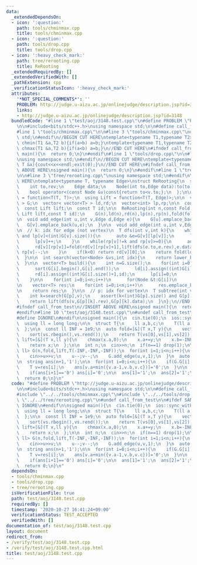 ```yaml
---
data:
  _extendedDependsOn:
  - icon: ':question:'
    path: tools/chminmax.cpp
    title: tools/chminmax.cpp
  - icon: ':question:'
    path: tools/drop.cpp
    title: tools/drop.cpp
  - icon: ':heavy_check_mark:'
    path: tree/rerooting.cpp
    title: ReRooting
  _extendedRequiredBy: []
  _extendedVerifiedWith: []
  _pathExtension: cpp
  _verificationStatusIcon: ':heavy_check_mark:'
  attributes:
    '*NOT_SPECIAL_COMMENTS*': ''
    PROBLEM: http://judge.u-aizu.ac.jp/onlinejudge/description.jsp?id=3148
    links:
    - http://judge.u-aizu.ac.jp/onlinejudge/description.jsp?id=3148
  bundledCode: "#line 1 \"test/aoj/3148.test.cpp\"\n#define PROBLEM \"http://judge.u-aizu.ac.jp/onlinejudge/description.jsp?id=3148\"\
    \n\n#include<bits/stdc++.h>\nusing namespace std;\n\n#define call_from_test\n\
    #line 1 \"tools/chminmax.cpp\"\n\n#line 3 \"tools/chminmax.cpp\"\nusing namespace\
    \ std;\n#endif\n//BEGIN CUT HERE\ntemplate<typename T1,typename T2> inline void\
    \ chmin(T1 &a,T2 b){if(a>b) a=b;}\ntemplate<typename T1,typename T2> inline void\
    \ chmax(T1 &a,T2 b){if(a<b) a=b;}\n//END CUT HERE\n#ifndef call_from_test\nsigned\
    \ main(){\n  return 0;\n}\n#endif\n#line 1 \"tools/drop.cpp\"\n\n#line 3 \"tools/drop.cpp\"\
    \nusing namespace std;\n#endif\n//BEGIN CUT HERE\ntemplate<typename T> void drop(const\
    \ T &x){cout<<x<<endl;exit(0);}\n//END CUT HERE\n#ifndef call_from_test\n//INSERT\
    \ ABOVE HERE\nsigned main(){\n  return 0;\n}\n#endif\n#line 1 \"tree/rerooting.cpp\"\
    \n\n#line 3 \"tree/rerooting.cpp\"\nusing namespace std;\n#endif\n\n//BEGIN CUT\
    \ HERE\ntemplate<typename T, typename Edge>\nstruct ReRooting{\n  struct Node{\n\
    \    int to,rev;\n    Edge data;\n    Node(int to,Edge data):to(to),data(data){}\n\
    \    bool operator<(const Node &v)const{return to<v.to;};\n  };\n\n  using Fold\
    \ = function<T(T, T)>;\n  using Lift = function<T(T, Edge)>;\n\n  vector< vector<Node>\
    \ > G;\n  vector< vector<T> > ld,rd;\n  vector<int> lp,rp;\n\n  const Fold fold;\n\
    \  const Lift lift;\n  const T id;\n\n  ReRooting(int n,const Fold fold,const\
    \ Lift lift,const T id):\n    G(n),ld(n),rd(n),lp(n),rp(n),fold(fold),lift(lift),id(id){}\n\
    \n  void add_edge(int u,int v,Edge d,Edge e){\n    G[u].emplace_back(v,d);\n \
    \   G[v].emplace_back(u,e);\n  }\n\n  void add_edge(int u,int v,Edge d){add_edge(u,v,d,d);}\n\
    \n  // k: idx for edge (not vertex)\n  T dfs(int v,int k){\n    while(lp[v]!=k\
    \ and lp[v]<(int)G[v].size()){\n      auto &e=G[v][lp[v]];\n      ld[v][lp[v]+1]=fold(ld[v][lp[v]],lift(dfs(e.to,e.rev),e.data));\n\
    \      lp[v]++;\n    }\n    while(rp[v]!=k and rp[v]>=0){\n      auto &e=G[v][rp[v]];\n\
    \      rd[v][rp[v]]=fold(rd[v][rp[v]+1],lift(dfs(e.to,e.rev),e.data));\n     \
    \ rp[v]--;\n    }\n    if(k<0) return rd[v][0];\n    return fold(ld[v][k],rd[v][k+1]);\n\
    \  }\n\n  int search(vector<Node> &vs,int idx){\n    return lower_bound(vs.begin(),vs.end(),Node(idx,vs[0].data))-vs.begin();\n\
    \  }\n\n  vector<T> build(){\n    int n=G.size();\n    for(int i=0;i<n;i++){\n\
    \      sort(G[i].begin(),G[i].end());\n      ld[i].assign((int)G[i].size()+1,id);\n\
    \      rd[i].assign((int)G[i].size()+1,id);\n      lp[i]=0;\n      rp[i]=(int)G[i].size()-1;\n\
    \    }\n\n    for(int i=0;i<n;i++)\n      for(Node &t:G[i])\n        t.rev=search(G[t.to],i);\n\
    \n    vector<T> res;\n    for(int i=0;i<n;i++)\n      res.emplace_back(dfs(i,-1));\n\
    \n    return res;\n  }\n\n  // p: idx for vertex\n  T subtree(int v,int p){\n\
    \    int k=search(G[p],v);\n    assert(k<(int)G[p].size() and G[p][k].to==v);\n\
    \    return lift(dfs(v,G[p][k].rev),G[p][k].data);\n  }\n};\n//END CUT HERE\n\
    #ifndef call_from_test\n//INSERT ABOVE HERE\nsigned main(){\n  return 0;\n}\n\
    #endif\n#line 10 \"test/aoj/3148.test.cpp\"\n#undef call_from_test\n\n#ifdef SANITIZE\n\
    #define IGNORE\n#endif\n\nsigned main(){\n  cin.tie(0);\n  ios::sync_with_stdio(0);\n\
    \  using ll = long long;\n\n  struct T{\n    ll a,b,c;\n    T(ll a,ll b,ll c):a(a),b(b),c(c){}\n\
    \  };\n\n  const ll INF = 1e9;\n  auto fold=[&](T x,T y){\n    vector<ll> vs({x.a,x.b,x.c,y.a,y.b,y.c});\n\
    \    sort(vs.rbegin(),vs.rend());\n    return T(vs[0],vs[1],vs[2]);\n  };\n  auto\
    \ lift=[&](T x,ll y){\n    chmax(x.a,0);\n    x.a+=y;\n    x.b=-INF;\n    x.c=-INF;\n\
    \    return x;\n  };\n\n  int n;\n  cin>>n;\n  if(n==1) drop(1);\n\n  ReRooting<T,\
    \ ll> G(n,fold,lift,T(-INF,-INF,-INF));\n  for(int i=1;i<n;i++){\n    int u,v;\n\
    \    cin>>u>>v;\n    u--;v--;\n    G.add_edge(u,v,1);\n  }\n  auto res=G.build();\n\
    \n  string ans(n+1,'1');\n\n  for(int i=0;i<n;i++){\n    if(G.G[i].size()<3) continue;\n\
    \    T v=res[i];\n    ans[v.a+min({v.a-1,v.b,v.c})]='0';\n  }\n\n  for(int i=n-1;i>=0;i--)\n\
    \    if(ans[i+1]=='0') ans[i]='0';\n\n  ans[1]='1';\n  ans[2]='1';\n  cout<<ans.substr(1)<<endl;\n\
    \  return 0;\n}\n"
  code: "#define PROBLEM \"http://judge.u-aizu.ac.jp/onlinejudge/description.jsp?id=3148\"\
    \n\n#include<bits/stdc++.h>\nusing namespace std;\n\n#define call_from_test\n\
    #include \"../../tools/chminmax.cpp\"\n#include \"../../tools/drop.cpp\"\n#include\
    \ \"../../tree/rerooting.cpp\"\n#undef call_from_test\n\n#ifdef SANITIZE\n#define\
    \ IGNORE\n#endif\n\nsigned main(){\n  cin.tie(0);\n  ios::sync_with_stdio(0);\n\
    \  using ll = long long;\n\n  struct T{\n    ll a,b,c;\n    T(ll a,ll b,ll c):a(a),b(b),c(c){}\n\
    \  };\n\n  const ll INF = 1e9;\n  auto fold=[&](T x,T y){\n    vector<ll> vs({x.a,x.b,x.c,y.a,y.b,y.c});\n\
    \    sort(vs.rbegin(),vs.rend());\n    return T(vs[0],vs[1],vs[2]);\n  };\n  auto\
    \ lift=[&](T x,ll y){\n    chmax(x.a,0);\n    x.a+=y;\n    x.b=-INF;\n    x.c=-INF;\n\
    \    return x;\n  };\n\n  int n;\n  cin>>n;\n  if(n==1) drop(1);\n\n  ReRooting<T,\
    \ ll> G(n,fold,lift,T(-INF,-INF,-INF));\n  for(int i=1;i<n;i++){\n    int u,v;\n\
    \    cin>>u>>v;\n    u--;v--;\n    G.add_edge(u,v,1);\n  }\n  auto res=G.build();\n\
    \n  string ans(n+1,'1');\n\n  for(int i=0;i<n;i++){\n    if(G.G[i].size()<3) continue;\n\
    \    T v=res[i];\n    ans[v.a+min({v.a-1,v.b,v.c})]='0';\n  }\n\n  for(int i=n-1;i>=0;i--)\n\
    \    if(ans[i+1]=='0') ans[i]='0';\n\n  ans[1]='1';\n  ans[2]='1';\n  cout<<ans.substr(1)<<endl;\n\
    \  return 0;\n}\n"
  dependsOn:
  - tools/chminmax.cpp
  - tools/drop.cpp
  - tree/rerooting.cpp
  isVerificationFile: true
  path: test/aoj/3148.test.cpp
  requiredBy: []
  timestamp: '2020-10-27 16:41:24+09:00'
  verificationStatus: TEST_ACCEPTED
  verifiedWith: []
documentation_of: test/aoj/3148.test.cpp
layout: document
redirect_from:
- /verify/test/aoj/3148.test.cpp
- /verify/test/aoj/3148.test.cpp.html
title: test/aoj/3148.test.cpp
---
```

